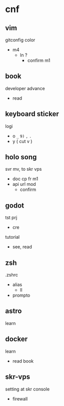 
# cnf


## vim

gitconfig color
- m4
  - ln ?
    - confirm m1


## book

developer advance
- read


## keyboard sticker

logi
- o `_` `9)` `,` `.`
- y ( cut v )


## holo song

svr mv, to skr vps
- doc cp fr m1
- api url mod
  - confirm


## godot

tst prj
- cre

tutorial
- see, read


## zsh

.zshrc
- alias
  - ll
- prompto


## astro

learn


## docker

learn
- read book


## skr-vps

setting at skr console
- firewall


